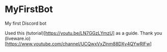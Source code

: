 # MyFirstBot
My first Discord bot


Used this (tutorial)[https://youtu.be/LN7GGzLYmzU] as a guide. Thank you (liveware.io)[https://www.youtube.com/channel/UCQwxVxZlnm88DXy4QYwRlFw]
